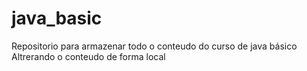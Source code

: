 # java_basic
Repositorio para armazenar todo o conteudo do curso de java básico 
Altrerando o conteudo de forma local